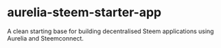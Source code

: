 # aurelia-steem-starter-app
A clean starting base for building decentralised Steem applications using Aurelia and Steemconnect.
